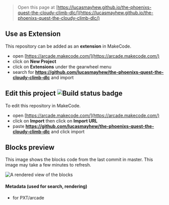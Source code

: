  


> Open this page at [https://lucasmayhew.github.io/the-phoenixs-quest-the-cloudy-climb-dlc/](https://lucasmayhew.github.io/the-phoenixs-quest-the-cloudy-climb-dlc/)

## Use as Extension

This repository can be added as an **extension** in MakeCode.

* open [https://arcade.makecode.com/](https://arcade.makecode.com/)
* click on **New Project**
* click on **Extensions** under the gearwheel menu
* search for **https://github.com/lucasmayhew/the-phoenixs-quest-the-cloudy-climb-dlc** and import

## Edit this project ![Build status badge](https://github.com/lucasmayhew/the-phoenixs-quest-the-cloudy-climb-dlc/workflows/MakeCode/badge.svg)

To edit this repository in MakeCode.

* open [https://arcade.makecode.com/](https://arcade.makecode.com/)
* click on **Import** then click on **Import URL**
* paste **https://github.com/lucasmayhew/the-phoenixs-quest-the-cloudy-climb-dlc** and click import

## Blocks preview

This image shows the blocks code from the last commit in master.
This image may take a few minutes to refresh.

![A rendered view of the blocks](https://github.com/lucasmayhew/the-phoenixs-quest-the-cloudy-climb-dlc/raw/master/.github/makecode/blocks.png)

#### Metadata (used for search, rendering)

* for PXT/arcade
<script src="https://makecode.com/gh-pages-embed.js"></script><script>makeCodeRender("{{ site.makecode.home_url }}", "{{ site.github.owner_name }}/{{ site.github.repository_name }}");</script>
